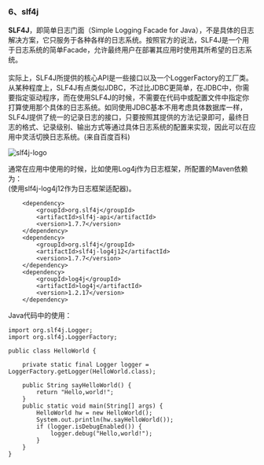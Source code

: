 ### 6、slf4j ###

**SLF4J**，即简单日志门面（Simple Logging Facade for Java），不是具体的日志解决方案，它只服务于各种各样的日志系统。按照官方的说法，SLF4J是一个用于日志系统的简单Facade，允许最终用户在部署其应用时使用其所希望的日志系统。<br/><br/>
实际上，SLF4J所提供的核心API是一些接口以及一个LoggerFactory的工厂类。从某种程度上，SLF4J有点类似JDBC，不过比JDBC更简单，在JDBC中，你需要指定驱动程序，而在使用SLF4J的时候，不需要在代码中或配置文件中指定你打算使用那个具体的日志系统。如同使用JDBC基本不用考虑具体数据库一样，SLF4J提供了统一的记录日志的接口，只要按照其提供的方法记录即可，最终日志的格式、记录级别、输出方式等通过具体日志系统的配置来实现，因此可以在应用中灵活切换日志系统。(来自百度百科)

![slf4j-logo](http://slf4j.org/images/logos/slf4j-logo.jpg)

通常在应用中使用的时候，比如使用Log4j作为日志框架，所配置的Maven依赖为：
<br/>(使用slf4j-log4j12作为日志框架适配器)。

		<dependency>
			<groupId>org.slf4j</groupId>
			<artifactId>slf4j-api</artifactId>
			<version>1.7.7</version>
		</dependency>
		<dependency>
			<groupId>org.slf4j</groupId>
			<artifactId>slf4j-log4j12</artifactId>
			<version>1.7.7</version>
		</dependency>
		<dependency>
			<groupId>log4j</groupId>
			<artifactId>log4j</artifactId>
			<version>1.2.17</version>
		</dependency>

Java代码中的使用：

	import org.slf4j.Logger;
	import org.slf4j.LoggerFactory;

	public class HelloWorld {
    
    	private static final Logger logger = LoggerFactory.getLogger(HelloWorld.class);

    	public String sayHelloWorld() {
        	return "Hello,world!";
    	}
		public static void main(String[] args) {
        	HelloWorld hw = new HelloWorld();	
			System.out.println(hw.sayHelloWorld());
        	if (logger.isDebugEnabled()) {
            	logger.debug("Hello,world!");
        	}
    	}
	}